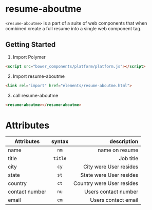 resume-aboutme
================


`<resume-aboutme>` is a part of a suite of web components that when combined create a full resume into a single web component tag.

## Getting Started


1. Import Polymer

  ```html
  <script src="bower_components/platform/platform.js"></script>
  ```

2. Import resume-aboutme

  ```html
  <link rel="import" href="elements/resume-aboutme.html">
  ```
  
3. call resume-aboutme

  ```html
  <resume-aboutme></resume-aboutme>
  ```
  
Attributes
===========

| Attributes       | syntax           | description  |
| ------------- |:-------------:| -----:|
| name      | `nm` | name on resume |
| title      | `title`      | Job title |
| city | `cy`      |    City were User resides |
| state | `st`      |    State were User resides |
| country | `ct`      |    Country were User resides |
| contact number | `nu`      |  Users contact number |
| email | `em`      |  Users contact email |
